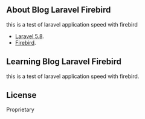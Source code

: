 
## About Blog Laravel Firebird

this is a test of laravel application speed with firebird


- [Laravel 5.8](https://laravel.com/docs/5.8).
- [Firebird](https://firebirdsql.org).

## Learning Blog Laravel Firebird

this is a test of laravel application speed with firebird.

## License

Proprietary
